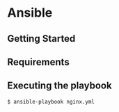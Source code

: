 # Ansible

## Getting Started

## Requirements


## Executing the playbook
```
$ ansible-playbook nginx.yml
```